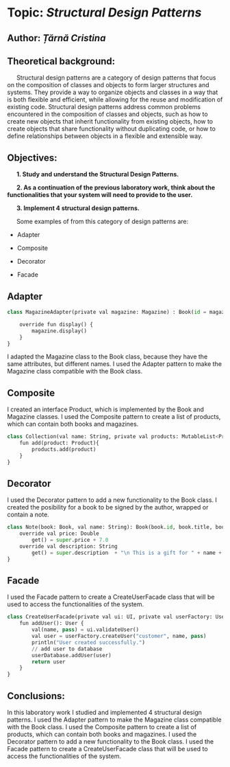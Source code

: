# Topic: *Structural Design Patterns*

Author: *Țărnă Cristina*
------
## Theoretical background:
&ensp; &ensp; Structural design patterns are a category of design patterns that focus on the composition of classes and objects to form larger structures and systems. They provide a way to organize objects and classes in a way that is both flexible and efficient, while allowing for the reuse and modification of existing code. Structural design patterns address common problems encountered in the composition of classes and objects, such as how to create new objects that inherit functionality from existing objects, how to create objects that share functionality without duplicating code, or how to define relationships between objects in a flexible and extensible way.

## Objectives:
&ensp; &ensp; __1. Study and understand the Structural Design Patterns.__

&ensp; &ensp; __2. As a continuation of the previous laboratory work, think about the functionalities that your system will need to provide to the user.__

&ensp; &ensp; __3. Implement 4 structural design patterns.__


&ensp; &ensp; Some examples of from this category of design patterns are:

* Adapter

* Composite
* Decorator
* Facade


## Adapter
```python
class MagazineAdapter(private val magazine: Magazine) : Book(id = magazine.id, title = magazine.title, author = magazine.author, genre = magazine.topic, language = magazine.language, price = magazine.price, numberOfPages = magazine.numberOfPages, quantity = magazine.quantity, inStock = magazine.inStock, ageRate = magazine.ageRate, description = magazine.description) {

    override fun display() {
        magazine.display()
    }
}
```
I adapted the Magazine class to the Book class, because they have the same attributes, but different names. I used the Adapter pattern to make the Magazine class compatible with the Book class.

## Composite
I created an interface Product, which is implemented by the Book and Magazine classes. 
I used the Composite pattern to create a list of products, which can contain both books and magazines.
```python
class Collection(val name: String, private val products: MutableList<Product> = mutableListOf(), idGenerator: IIdGenerator): Product{
    fun add(product: Product){
        products.add(product)
    }
}
```
## Decorator
I used the Decorator pattern to add a new functionality to the Book class. I created the posibility for a book to be signed by the author, wrapped or contain a note.

```python
class Note(book: Book, val name: String): Book(book.id, book.title, book.author, book.genre, book.language, book.price , book.numberOfPages, book.quantity, book.inStock, book.ageRate, book.description) {
    override val price: Double
        get() = super.price + 7.0
    override val description: String
        get() = super.description  + "\n This is a gift for " + name + "!"
}
```

## Facade
I used the Facade pattern to create a CreateUserFacade class that will be used to access the functionalities of the system. 
```python
class CreateUserFacade(private val ui: UI, private val userFactory: UserFactory, private val userDatabase: IUserDatabase) {
    fun addUser(): User {
        val(name, pass) = ui.validateUser()
        val user = userFactory.createUser("customer", name, pass)
        println("User created successfully.")
        // add user to database
        userDatabase.addUser(user)
        return user
    }
}
```
## Conclusions:
In this laboratory work I studied and implemented 4 structural design patterns. I used the Adapter pattern to make the Magazine class compatible with the Book class. I used the Composite pattern to create a list of products, which can contain both books and magazines. I used the Decorator pattern to add a new functionality to the Book class. I used the Facade pattern to create a CreateUserFacade class that will be used to access the functionalities of the system.